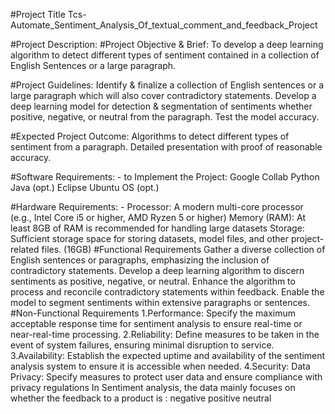 #Project Title
Tcs-Automate_Sentiment_Analysis_Of_textual_comment_and_feedback_Project

#Project Description:
  #Project Objective & Brief:
To develop a deep learning algorithm to detect different types of sentiment contained in a collection of English Sentences or a large paragraph.

#Project Guidelines:
Identify & finalize a collection of English sentences or a large paragraph which will also cover contradictory statements. Develop a deep learning model for detection & segmentation of sentiments whether positive, negative, or neutral from the paragraph. Test the model accuracy.

#Expected Project Outcome:
Algorithms to detect different types of sentiment from a paragraph. Detailed presentation with proof of reasonable accuracy.

#Software Requirements: -
to Implement the Project: Google Collab Python Java (opt.) Eclipse Ubuntu OS (opt.)

#Hardware Requirements: -
Processor: A modern multi-core processor (e.g., Intel Core i5 or higher, AMD Ryzen 5 or higher)
Memory (RAM): At least 8GB of RAM is recommended for handling large datasets
Storage: Sufficient storage space for storing datasets, model files, and other project-related files. (16GB)
#Functional Requirements
Gather a diverse collection of English sentences or paragraphs, emphasizing the inclusion of contradictory statements.
Develop a deep learning algorithm to discern sentiments as positive, negative, or neutral.
Enhance the algorithm to process and reconcile contradictory statements within feedback.
Enable the model to segment sentiments within extensive paragraphs or sentences.
#Non-Functional Requirements
1.Performance: Specify the maximum acceptable response time for sentiment analysis to ensure real-time or near-real-time processing.
2.Reliability: Define measures to be taken in the event of system failures, ensuring minimal disruption to service.
3.Availability: Establish the expected uptime and availability of the sentiment analysis system to ensure it is accessible when needed.
4.Security: Data Privacy: Specify measures to protect user data and ensure compliance with privacy regulations
In Sentiment analysis, the data mainly focuses on whether the feedback to a product is : negative positive neutral
